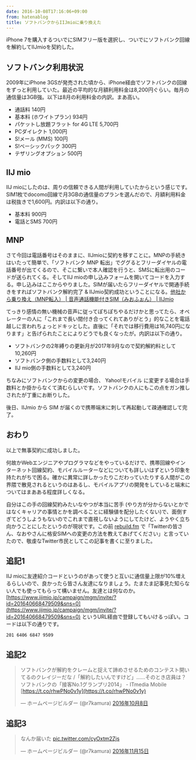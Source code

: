 ```yaml
---
date: 2016-10-08T17:16:06+09:00
from: hatenablog
title: ソフトバンクからIIJmioに乗り換えた
---
```

iPhone 7を購入するついでにSIMフリー版を選択し、ついでにソフトバンク回線を解約してIIJmioを契約した。

## ソフトバンク利用状況

2009年にiPhone 3GSが発売された頃から、iPhone経由でソフトバンクの回線をずっと利用していた。最近の平均的な月額利用料金は8,200円ぐらい。毎月の通信量は3GB強。以下は8月の利用料金の内訳。まあ高い。

- 通話料 140円
- 基本料 (ホワイトプラン) 934円
- パケットし放題フラット for 4G LTE 5,700円
- PCダイレクト 1,000円
- S!メール (MMS) 100円
- S!ベーシックパック 300円
- テザリングオプション 500円

## IIJ mio

IIJ mioにしたのは、周りの信頼できる人間が利用していたからという感じです。SIM1枚でdocomo回線で月3GBの通信量のプランを選んだので、月額利用料金は税抜きで1,600円。内訳は以下の通り。

- 基本料 900円
- 電話とSMS 700円

## MNP

さて今回は電話番号はそのままに、IIJmioに契約を移すことに。MNPの手続きはいたって簡単で、「ソフトバンク MNP 転出」でググるとフリーダイヤルの電話番号が出てくるので、そこに繋いで本人確認を行うと、SMSに転出用のコードが送られてくる。そしてIIJ mioの申し込みフォームを開いてコードを入力する。申し込みはここからやりました。SIMが届いたらフリーダイヤルで開通手続きをすればソフトバンク解約完了 & IIJmio契約成功ということになる。[他社から乗り換え（MNP転入） | 音声通話機能付きSIM（みおふぉん） | IIJmio](https://www.iijmio.jp/hdd/miofone/mnp.jsp)

てっきり感情の無い機械の音声に従ってぽちぽちやるだけかと思ってたら、オペレーターの人に「これまで長い間付き合ってくれてありがとう」的なことを電話越しに言われちょっとドキッとした。直後に「それでは移行費用は16,740円になります」と告げられたことによりどうでも良くなったが。内訳は以下の通り。

- ソフトバンクの2年縛りの更新月が2017年9月なので契約解約料として10,260円
- ソフトバンク側の手数料として3,240円
- IIJ mio側の手数料として3,240円

ちなみにソフトバンクからの変更の場合、 Yahoo!モバイル に変更する場合は手数料とか掛からなくて済むらしいです。ソフトバンクの人にもこの点をガン推しされたが丁重にお断りした。

後日、IIJmio から SIM が届くので携帯端末に刺して再起動して疎通確認して完了。

## おわり

以上で無事契約に成功しました。

何故かWebエンジニアやプログラマなどをやっているだけで、携帯回線やインターネット回線契約、モバイルルーターなどについても詳しいはずという印象を持たれがちで困る。確かに異常に詳しかったりこだわっていたりする人間がこの界隈で散見されるというのはあるし、モバイルアプリの開発をしていると端末についてはまあある程度詳しくなる。

自分はこの手の回線契約みたいなやつが本当に苦手 (やり方が分からないとかではなくキャリアの事情とかを調べることに経験値を配分したくない)で、面倒すぎてどうしようもないのでこれまで直視しないようにしてたけど、ようやく立ち向かうことにしたというのが現状です。この前 [rebuild.fm](http://rebuild.fm/) で「Twitterの皆さん、なおやさんに格安SIMへの変更の方法を教えてあげてください」と言っていたので、敬虔なTwitter市民としてこの記事を書くに至りました。

## 追記1

IIJ mioに友達紹介コードというのがあって使うと互いに通信量上限が10%増えるらしいので、良かったら皆さん友達になりましょう。たまたま記事見た知らない人でも使ってもらって構いません。友達とは何なのか。[https://www.iijmio.jp/campaign/mgm/invite/?id=201640668479509&sns=0](https://www.iijmio.jp/campaign/mgm/invite/?id=201640668479509&sns=0) というURL経由で登録してもいけるっぽい。コードは以下の通りです。

```
201 6406 6847 9509
```

## 追記2

> ソフトバンクが解約をクレームと捉えて諦めさせるためのコンテスト開いてるのクレイジーだな /「解約したいんですけど」……そのとき店員は？　ソフトバンクの「接客No.1グランプリ2014」 - ITmedia Mobile [https://t.co/rhwPNo0v1y](https://t.co/rhwPNo0v1y)
> 
> — ホームページビルダー (@r7kamura) [2016年10月8日](https://twitter.com/r7kamura/status/784726639515086848)

<script async src="//platform.twitter.com/widgets.js" charset="utf-8"></script>
## 追記3

> なんか届いた [pic.twitter.com/cyOxtm2Zjs](https://t.co/cyOxtm2Zjs)
> 
> — ホームページビルダー (@r7kamura) [2016年11月15日](https://twitter.com/r7kamura/status/798380807224078337)

<script async src="//platform.twitter.com/widgets.js" charset="utf-8"></script>
